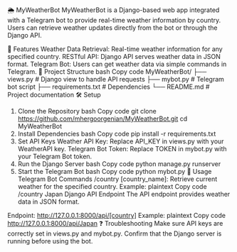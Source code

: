 🌦️ MyWeatherBot
MyWeatherBot is a Django-based web app integrated with a Telegram bot to provide real-time weather information by country. Users can retrieve weather updates directly from the bot or through the Django API.

🚀 Features
Weather Data Retrieval: Real-time weather information for any specified country.
RESTful API: Django API serves weather data in JSON format.
Telegram Bot: Users can get weather data via simple commands in Telegram.
📁 Project Structure
bash
Copy code
MyWeatherBot/
├── views.py           # Django view to handle API requests
├── mybot.py           # Telegram bot script
├── requirements.txt   # Dependencies
└── README.md          # Project documentation
🛠️ Setup
1. Clone the Repository
bash
Copy code
git clone https://github.com/mhergoorgenian/MyWeatherBot.git
cd MyWeatherBot
2. Install Dependencies
bash
Copy code
pip install -r requirements.txt
3. Set API Keys
Weather API Key: Replace API_KEY in views.py with your WeatherAPI key.
Telegram Bot Token: Replace TOKEN in mybot.py with your Telegram Bot token.
4. Run the Django Server
bash
Copy code
python manage.py runserver
5. Start the Telegram Bot
bash
Copy code
python mybot.py
💬 Usage
Telegram Bot Commands
/country [country_name]: Retrieve current weather for the specified country.
Example:
plaintext
Copy code
/country Japan
Django API Endpoint
The API endpoint provides weather data in JSON format.

Endpoint: http://127.0.0.1:8000/api/[country]
Example:
plaintext
Copy code
http://127.0.0.1:8000/api/Japan
❓ Troubleshooting
Make sure API keys are correctly set in views.py and mybot.py.
Confirm that the Django server is running before using the bot.
